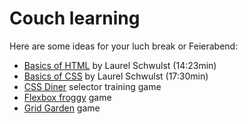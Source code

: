 # Couch learning

Here are some ideas for your luch break or Feierabend:

- [Basics of HTML](https://www.youtube.com/watch?v=CkzbI1Tv_rQ) by Laurel Schwulst (14:23min)
- [Basics of CSS](https://www.youtube.com/watch?v=BUZIaTHm_oE) by Laurel Schwulst (17:30min)
- [CSS Diner](https://flukeout.github.io) selector training game
- [Flexbox froggy](https://flexboxfroggy.com) game
- [Grid Garden](https://cssgridgarden.com) game
